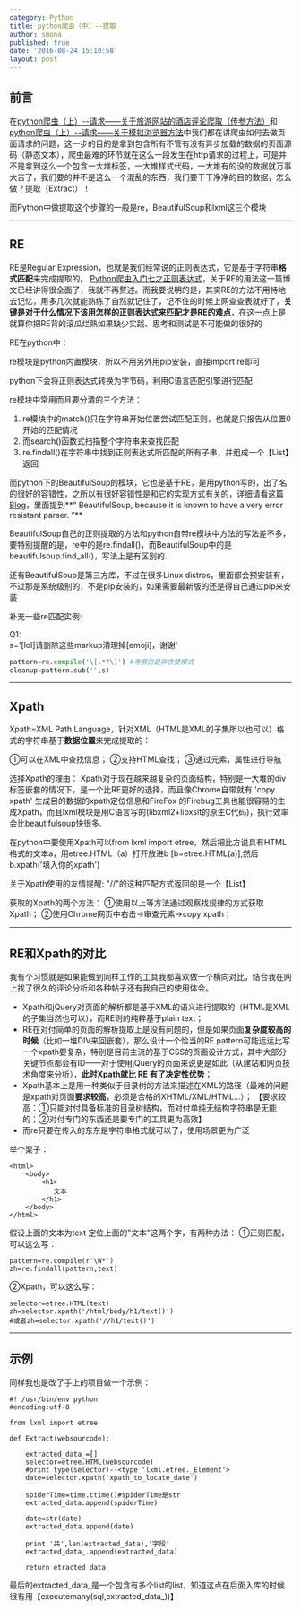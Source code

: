 ```yaml
---
category: Python
title: python爬虫（中）--提取
author: smona
published: true
date: '2016-08-24 15:10:58'
layout: post
---
```


**前言**
--

在[python爬虫（上）--请求——关于旅游网站的酒店评论爬取（传参方法）](http://blog.csdn.net/qq_29245097/article/details/51804501)和[python爬虫（上）--请求——关于模拟浏览器方法](http://blog.csdn.net/qq_29245097/article/details/52204529)中我们都在讲爬虫如何去做页面请求的问题，这一步的目的是拿到包含所有不管有没有异步加载的数据的页面源码（静态文本），爬虫最难的环节就在这么一段发生在http请求的过程上，可是并不是拿到这么一个包含一大堆标签，一大堆样式代码，一大堆有的没的数据就万事大吉了，我们要的并不是这么一个混乱的东西，我们要干干净净的目的数据，怎么做？提取（Extract）！

而Python中做提取这个步骤的一般是re，BeautifulSoup和lxml这三个模块


----------

**RE**
-----
RE是Regular Expression，也就是我们经常说的正则表达式，它是基于字符串**格式匹配**来完成提取的。
[Python爬虫入门七之正则表达式](http://cuiqingcai.com/977.html)，关于RE的用法这一篇博文已经讲得很全面了，我就不再赘述。而我要说明的是，其实RE的方法不用特地去记忆，用多几次就能熟练了自然就记住了，记不住的时候上网查查表就好了，**关键是对于什么情况下该用怎样的正则表达式来匹配才是RE的难点**，在这一点上是就算你把RE背的滚瓜烂熟如果缺少实践、思考和测试是不可能做的很好的

RE在python中：

re模块是python内置模块，所以不用另外用pip安装，直接import re即可

python下会将正则表达式转换为字节码，利用C语言匹配引擎进行匹配

re模块中常用而且要分清的三个方法：

 1. re模块中的match()只在字符串开始位置尝试匹配正则，也就是只报告从位置0开始的匹配情况
 2. 而search()函数式扫描整个字符串来查找匹配
 3. re.findall()在字符串中找到正则表达式所匹配的所有子串，并组成一个【List】返回

而python下的BeautifulSoup的模块，它也是基于RE，是用python写的，出了名的很好的容错性，之所以有很好容错性是和它的实现方式有关的，详细请看这篇[Blog](http://blog.dispatched.ch/2010/08/16/beautifulsoup-vs-lxml-performance/)，里面提到**“ BeautifulSoup, because it is known to have a very error resistant parser. ”**

BeautifulSoup自己的正则提取的方法和python自带re模块中方法的写法差不多，要特别提醒的是，re中的是re.findall()，而BeautifulSoup中的是beautifulsoup.find_all()，写法上是有区别的.

还有BeautifulSoup是第三方库，不过在很多Linux distros，里面都会预安装有，不过那是系统级别的，不是pip安装的，如果需要最新版的还是得自己通过pip来安装

补充一些re匹配实例:  

Q1:  
s='[lol]请删除这些markup清理掉[emoji]，谢谢'
```python
pattern=re.compile('\[.*?\]') #考察的是非贪婪模式
cleanup=pattern.sub('',s)
```

----------

**Xpath**
-----
Xpath=XML Path Language，针对XML（HTML是XML的子集所以也可以）格式的字符串基于**数据位置**来完成提取的：

①可以在XML中查找信息；
②支持HTML查找；
③通过元素，属性进行导航

选择Xpath的理由：
Xpath对于现在越来越复杂的页面结构，特别是一大堆的div标签嵌套的情况下，是一个比RE更好的选择，而且像Chrome自带就有 'copy xpath' 生成目的数据的xpath定位信息和FireFox 的Firebug工具也能很容易的生成Xpath，而且lxml模块是用C语言写的(libxml2+libxslt的原生C代码)，执行效率会比beautifulsoup快很多.

在python中要使用Xpath可以from lxml import etree，然后把比方说具有HTML格式的文本a，用etree.HTML（a）打开放进b  [b=etree.HTML(a)],然后  b.xpath('填入你的xpath')

关于Xpath使用的友情提醒: "//"的这种匹配方式返回的是一个【List】

获取的Xpath的两个方法：
①使用以上等方法通过观察找规律的方式获取Xpath；
②使用Chrome网页中右击→审查元素→copy xpath；


----------


**RE和Xpath的对比**
--------------------------

我有个习惯就是如果能做到同样工作的工具我都喜欢做一个横向对比，结合我在网上找了很久的评论分析和各种帖子还有我自己的使用体会。

 - Xpath和jQuery对页面的解析都是基于XML的语义进行提取的（HTML是XML的子集当然也可以），而RE则的纯粹基于plain text；
 - RE在对付简单的页面的解析提取上是没有问题的，但是如果页面**复杂度较高的时候**（比如一堆DIV来回嵌套），那么设计一个恰当的RE pattern可能远远比写一个xpath要复杂，特别是目前主流的基于CSS的页面设计方式，其中大部分关键节点都会有ID——对于使用jQuery的页面来说更是如此（从建站和网页技术角度来分析），**此时Xpath就比 RE 有了决定性优势**；
 - Xpath基本上是用一种类似于目录树的方法来描述在XML的路径（最难的问题是xpath对页面**要求较高**，必须是合格的XHTML/XML/HTML...）；
   【要求较高：①只能对付具备标准的目录树结构，而对付单纯无结构字符串是无能的；②对付专门的东西还是要专门的工具更为高效】   
 - 而re只要在传入的东东是字符串格式就可以了，使用场景更为广泛

举个栗子：

```
<html>
    <body>
        <h1>
           文本
        </h1>
    </body>
</html>

```

假设上面的文本为text
定位上面的"文本"这两个字，有两种办法：
①正则匹配，可以这么写：

```
pattern=re.compile(r'\W*')
zh=re.findall(pattern,text)

```

②Xpath，可以这么写：


```
selector=etree.HTML(text)
zh=selector.xpath('/html/body/h1/text()')
#或者zh=selector.xpath('//h1/text()')
```


----------


**示例**
--
同样我也是改了手上的项目做一个示例：
```
#! /usr/bin/env python
#encoding:utf-8

from lxml import etree

def Extract(websourcode):
	
	extracted_data_=[]
	selector=etree.HTML(websourcode)
	#print type(selector)--<type 'lxml.etree._Element'>
	date=selector.xpath('xpath_to_locate_date')

    spiderTime=time.ctime()#spiderTime是str
    extracted_data.append(spiderTime)
    
	date=str(date)
	extracted_data.append(date)

   	print '共',len(extracted_data),'字段'	
	extracted_data_.append(extracted_data)	

    return etracted_data_

```

最后的extracted_data_是一个包含有多个list的list，知道这点在后面入库的时候很有用【executemany(sql,extracted_data_))】
